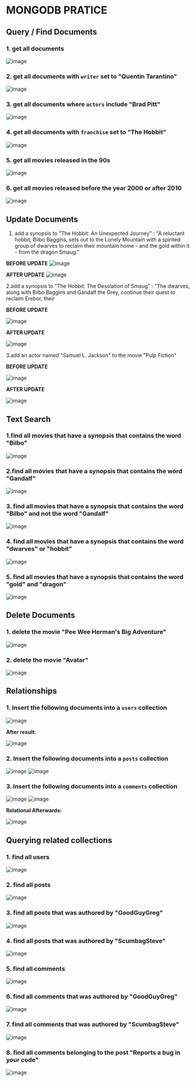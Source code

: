 # MONGODB PRATICE

## Query / Find Documents

### 1. get all documents


![image](https://github.com/user-attachments/assets/83444875-1dc0-42c0-ac38-6450b500c086)

### 2. get all documents with `writer` set to "Quentin Tarantino"


![image](https://github.com/user-attachments/assets/9fa4f36c-5de3-4321-a3d7-c3fe3a40390f)

### 3. get all documents where `actors` include "Brad Pitt"


![image](https://github.com/user-attachments/assets/f4daf48c-a22c-43d4-8e1e-5f64b43033fb)

### 4. get all documents with `franchise` set to &quot;The Hobbit&quot;


![image](https://github.com/user-attachments/assets/5b08f576-c067-49ca-8432-3879247f33fe)

### 5. get all movies released in the 90s


![image](https://github.com/user-attachments/assets/257386b1-cfc1-4f83-bd8a-13b9158c0f67)

### 6. get all movies released before the year 2000 or after 2010


![image](https://github.com/user-attachments/assets/fa0a9c5c-6044-4140-970e-c5294aeebb0a)



## Update Documents

 1. add a synopsis to &quot;The Hobbit: An Unexpected Journey&quot; : &quot;A reluctant hobbit, Bilbo Baggins,
sets out to the Lonely Mountain with a spirited group of dwarves to reclaim their mountain home - and the gold within it - from the dragon Smaug.&quot;


**BEFORE UPDATE**
![image](https://github.com/user-attachments/assets/81e03f35-5c7a-40ac-ba94-f57bf9796c5a)

**AFTER UPDATE**
![image](https://github.com/user-attachments/assets/313c1eb7-e7c1-4dcf-a208-81ae47894286)


2.add a synopsis to &quot;The Hobbit: The Desolation of Smaug&quot; : &quot;The dwarves, along with Bilbo
Baggins and Gandalf the Grey, continue their quest to reclaim Erebor, their


**BEFORE UPDATE**

![image](https://github.com/user-attachments/assets/13412952-3fb1-4bb2-90d6-8319d048d530)

**AFTER UPDATE**

![image](https://github.com/user-attachments/assets/f18e5821-1508-4a8f-a573-775962216f2d)


3.add an actor named &quot;Samuel L. Jackson&quot; to the movie &quot;Pulp Fiction&quot;


**BEFORE UPDATE**

![image](https://github.com/user-attachments/assets/6fbf5001-ab01-4451-954e-caf691a02475)

**AFTER UPDATE**

![image](https://github.com/user-attachments/assets/31a40a4f-2c30-4575-9cea-ae2282285350)



## Text Search

### 1.find all movies that have a synopsis that contains the word &quot;Bilbo&quot;

![image](https://github.com/user-attachments/assets/ecfb450a-a072-4732-a089-3930a3234e0a)

### 2.find all movies that have a synopsis that contains the word &quot;Gandalf&quot;

![image](https://github.com/user-attachments/assets/fe6e996b-92f4-40d1-bbf0-f870a89886e7)

### 3. find all movies that have a synopsis that contains the word &quot;Bilbo&quot; and not the word &quot;Gandalf&quot;

![image](https://github.com/user-attachments/assets/61fa2f17-b40a-40bc-8253-9da70abb3e31)

### 4. find all movies that have a synopsis that contains the word &quot;dwarves&quot; or &quot;hobbit&quot;

![image](https://github.com/user-attachments/assets/3fb8535e-7bf4-442c-8ffb-3a0d201a8ec4)

### 5. find all movies that have a synopsis that contains the word &quot;gold&quot; and &quot;dragon&quot;

![image](https://github.com/user-attachments/assets/ec7c1b61-a4f2-4fc3-a6e8-348b104ffc49)


## Delete Documents

### 1. delete the movie &quot;Pee Wee Herman&#39;s Big Adventure&quot;
![image](https://github.com/user-attachments/assets/fcc5237b-b7cd-42fd-a1a4-373451d1936c)

### 2. delete the movie &quot;Avatar&quot;
![image](https://github.com/user-attachments/assets/01376bd9-4df0-4c3b-b69f-ce11bde10182)


## Relationships

### 1. Insert the following documents into a `users` collection
![image](https://github.com/user-attachments/assets/51f3fda4-956c-4dcc-a0c3-95489da891d9)

**After result:**

![image](https://github.com/user-attachments/assets/fb4313b0-c31c-4484-9fbd-ffc8809a0cad)


### 2. Insert the following documents into a `posts` collection
![image](https://github.com/user-attachments/assets/cdc9be0b-468b-437f-a25c-053faed197ee)
![image](https://github.com/user-attachments/assets/97ba1f64-ab3f-4518-8388-90021ee5a103)

### 3. Insert the following documents into a `comments` collection
![image](https://github.com/user-attachments/assets/e4cf6e10-3342-412e-908e-b3825d64b437)
![image](https://github.com/user-attachments/assets/a0455237-5caa-4d81-8dd4-0db26fa16132)

**Relational Afterwards:**

![image](https://github.com/user-attachments/assets/bfe9a1cd-cb73-4c04-a710-f0f1f6ad4874)


## Querying related collections

### 1. find all users
![image](https://github.com/user-attachments/assets/e1b26449-f9ca-4f80-803f-ebb4b29227d2)

### 2. find all posts
![image](https://github.com/user-attachments/assets/988e2972-588f-4bf3-a2b4-a16995e62252)

### 3. find all posts that was authored by "GoodGuyGreg"
![image](https://github.com/user-attachments/assets/4278c1ca-ae3c-42db-b387-0de11fa0e4fc)

### 4. find all posts that was authored by "ScumbagSteve"
![image](https://github.com/user-attachments/assets/84dfeec3-b799-40dc-9a03-7f2faffeae63)

### 5. find all comments
![image](https://github.com/user-attachments/assets/54f942c3-2440-4a9c-b156-bbaaa9b6dc9c)

### 6. find all comments that was authored by "GoodGuyGreg"
![image](https://github.com/user-attachments/assets/94fbfbf1-5c36-42ef-b977-4a81181f9be4)

### 7. find all comments that was authored by "ScumbagSteve"
![image](https://github.com/user-attachments/assets/c9ef3b12-cd1d-4d52-826b-21d67403caae)

### 8. find all comments belonging to the post "Reports a bug in your code"
![image](https://github.com/user-attachments/assets/788a5f4b-6f7f-4ff1-a67a-2ca32e3ff623)






























